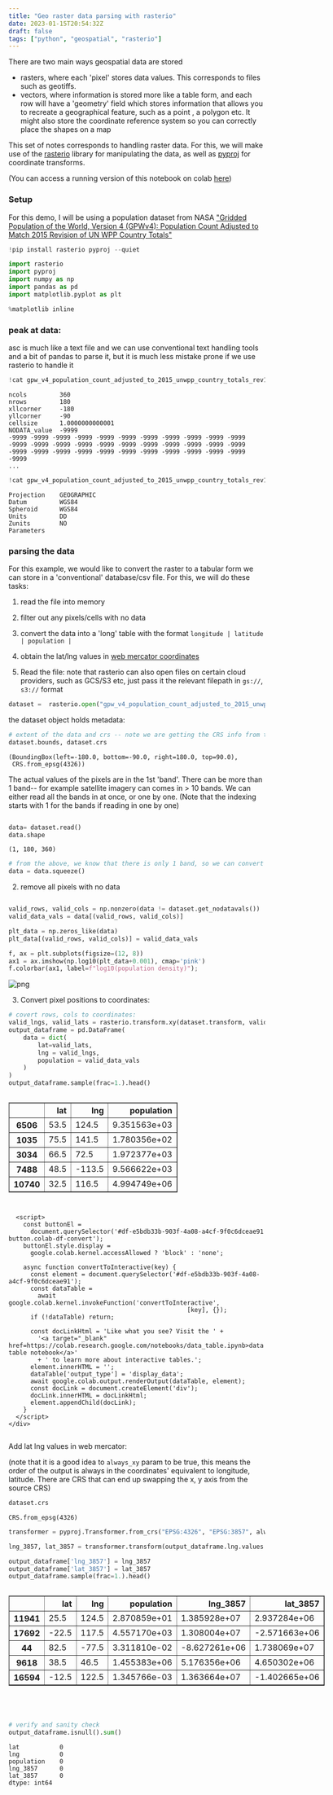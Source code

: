 ```yaml
---
title: "Geo raster data parsing with rasterio"
date: 2023-01-15T20:54:32Z
draft: false
tags: ["python", "geospatial", "rasterio"]
---
```


There are two main ways geospatial data are stored
- rasters, where each 'pixel' stores data values. This corresponds to files such as geotiffs.
- vectors, where information is stored more like a table form, and each row will have a 'geometry' field which stores information that allows you to recreate a geographical feature, such as a point , a polygon etc. It might also store the coordinate reference system so you can correctly place the shapes on a map

This set of notes corresponds to handling raster data. For this, we will make use of the [rasterio](https://rasterio.readthedocs.io/en/latest/index.html) library for manipulating the data, as well as [pyproj](https://pyproj4.github.io/pyproj/stable/) for coordinate transforms.

(You can access a running version of this notebook on colab [here](https://colab.research.google.com/drive/1ZW7633qzhV7UWxcBNYV8jo4Ok9a5oI2i))

### Setup

For this demo, I will be using a population dataset from NASA ["Gridded Population of the World, Version 4 (GPWv4): Population Count Adjusted to Match 2015 Revision of UN WPP Country Totals"](http://sedac.ciesin.columbia.edu/data/collection/gpw-v4/sets/browse)


```python
!pip install rasterio pyproj --quiet
```


```python
import rasterio
import pyproj
import numpy as np
import pandas as pd
import matplotlib.pyplot as plt

%matplotlib inline
```

### peak at data:
asc is much like a text file and we can use conventional text handling tools and a bit of pandas to parse it, but it is much less mistake prone if we use rasterio to handle it


```python
!cat gpw_v4_population_count_adjusted_to_2015_unwpp_country_totals_rev11_2020_1_deg.asc | head -6
```

    ncols         360
    nrows         180
    xllcorner     -180
    yllcorner     -90
    cellsize      1.0000000000001
    NODATA_value  -9999
    -9999 -9999 -9999 -9999 -9999 -9999 -9999 -9999 -9999 -9999 -9999 -9999 -9999 -9999 -9999 -9999 -9999 -9999 -9999 -9999 -9999 -9999 -9999 -9999 -9999 -9999 -9999 -9999 -9999 -9999 -9999 -9999 -9999 -9999 
    ...



```python
!cat gpw_v4_population_count_adjusted_to_2015_unwpp_country_totals_rev11_2020_1_deg.prj | head -10
```

    Projection    GEOGRAPHIC
    Datum         WGS84
    Spheroid      WGS84
    Units         DD
    Zunits        NO
    Parameters    


### parsing the data

For this example, we would like to convert the raster to a tabular form we can store in a 'conventional' database/csv file. For this, we will do these tasks:
1. read the file into memory
2. filter out any pixels/cells with no data
3. convert the data into a 'long' table with the format `longitude | latitude | population | `
4. obtain the lat/lng values in [web mercator coordinates](https://epsg.io/3857)

1. Read the file: note that rasterio can also open files on certain cloud providers, such as GCS/S3 etc, just pass it the relevant filepath in `gs://`, `s3://` format


```python
dataset =  rasterio.open("gpw_v4_population_count_adjusted_to_2015_unwpp_country_totals_rev11_2020_1_deg.asc") 
```

the dataset object holds metadata:


```python
# extent of the data and crs -- note we are getting the CRS info from the .prj file also supplied
dataset.bounds, dataset.crs
```




    (BoundingBox(left=-180.0, bottom=-90.0, right=180.0, top=90.0),
     CRS.from_epsg(4326))



The actual values of the pixels are in the 1st 'band'. There can be more than 1 band-- for example satellite imagery can comes in > 10 bands. We can either read all the bands in at once, or one by one. (Note that the indexing starts with 1 for the bands if reading in one by one)


```python

data= dataset.read()
data.shape
```




    (1, 180, 360)




```python
# from the above, we know that there is only 1 band, so we can convert the data to a 2d array
data = data.squeeze()
```

2. remove all pixels with no data


```python

valid_rows, valid_cols = np.nonzero(data != dataset.get_nodatavals())
valid_data_vals = data[(valid_rows, valid_cols)]
```


```python
plt_data = np.zeros_like(data)
plt_data[(valid_rows, valid_cols)] = valid_data_vals

f, ax = plt.subplots(figsize=(12, 8))
ax1 = ax.imshow(np.log10(plt_data+0.001), cmap='pink')
f.colorbar(ax1, label=f"log10(population density)");
```


    
![png](/2023-01-15-rasterio-tips-and-tricks_files/rasterio_tipsandtricks_17_0.png)
    


3. Convert pixel positions to coordinates:


```python
# covert rows, cols to coordinates:
valid_lngs, valid_lats = rasterio.transform.xy(dataset.transform, valid_rows, valid_cols)
output_dataframe = pd.DataFrame(
    data = dict(
        lat=valid_lats,
        lng = valid_lngs,
        population = valid_data_vals
    )
)
output_dataframe.sample(frac=1.).head()
```





  <div id="df-e5bdb33b-903f-4a08-a4cf-9f0c6dceae91">
    <div class="colab-df-container">
      <div>
<style scoped>
    .dataframe tbody tr th:only-of-type {
        vertical-align: middle;
    }

    .dataframe tbody tr th {
        vertical-align: top;
    }

    .dataframe thead th {
        text-align: right;
    }
</style>
<table border="1" class="dataframe">
  <thead>
    <tr style="text-align: right;">
      <th></th>
      <th>lat</th>
      <th>lng</th>
      <th>population</th>
    </tr>
  </thead>
  <tbody>
    <tr>
      <th>6506</th>
      <td>53.5</td>
      <td>124.5</td>
      <td>9.351563e+03</td>
    </tr>
    <tr>
      <th>1035</th>
      <td>75.5</td>
      <td>141.5</td>
      <td>1.780356e+02</td>
    </tr>
    <tr>
      <th>3034</th>
      <td>66.5</td>
      <td>72.5</td>
      <td>1.972377e+03</td>
    </tr>
    <tr>
      <th>7488</th>
      <td>48.5</td>
      <td>-113.5</td>
      <td>9.566622e+03</td>
    </tr>
    <tr>
      <th>10740</th>
      <td>32.5</td>
      <td>116.5</td>
      <td>4.994749e+06</td>
    </tr>
  </tbody>
</table>
</div>
      <button class="colab-df-convert" onclick="convertToInteractive('df-e5bdb33b-903f-4a08-a4cf-9f0c6dceae91')"
              title="Convert this dataframe to an interactive table."
              style="display:none;">

  <svg xmlns="http://www.w3.org/2000/svg" height="24px"viewBox="0 0 24 24"
       width="24px">
    <path d="M0 0h24v24H0V0z" fill="none"/>
    <path d="M18.56 5.44l.94 2.06.94-2.06 2.06-.94-2.06-.94-.94-2.06-.94 2.06-2.06.94zm-11 1L8.5 8.5l.94-2.06 2.06-.94-2.06-.94L8.5 2.5l-.94 2.06-2.06.94zm10 10l.94 2.06.94-2.06 2.06-.94-2.06-.94-.94-2.06-.94 2.06-2.06.94z"/><path d="M17.41 7.96l-1.37-1.37c-.4-.4-.92-.59-1.43-.59-.52 0-1.04.2-1.43.59L10.3 9.45l-7.72 7.72c-.78.78-.78 2.05 0 2.83L4 21.41c.39.39.9.59 1.41.59.51 0 1.02-.2 1.41-.59l7.78-7.78 2.81-2.81c.8-.78.8-2.07 0-2.86zM5.41 20L4 18.59l7.72-7.72 1.47 1.35L5.41 20z"/>
  </svg>
      </button>

  <style>
    .colab-df-container {
      display:flex;
      flex-wrap:wrap;
      gap: 12px;
    }

    .colab-df-convert {
      background-color: #E8F0FE;
      border: none;
      border-radius: 50%;
      cursor: pointer;
      display: none;
      fill: #1967D2;
      height: 32px;
      padding: 0 0 0 0;
      width: 32px;
    }

    .colab-df-convert:hover {
      background-color: #E2EBFA;
      box-shadow: 0px 1px 2px rgba(60, 64, 67, 0.3), 0px 1px 3px 1px rgba(60, 64, 67, 0.15);
      fill: #174EA6;
    }

    [theme=dark] .colab-df-convert {
      background-color: #3B4455;
      fill: #D2E3FC;
    }

    [theme=dark] .colab-df-convert:hover {
      background-color: #434B5C;
      box-shadow: 0px 1px 3px 1px rgba(0, 0, 0, 0.15);
      filter: drop-shadow(0px 1px 2px rgba(0, 0, 0, 0.3));
      fill: #FFFFFF;
    }
  </style>

      <script>
        const buttonEl =
          document.querySelector('#df-e5bdb33b-903f-4a08-a4cf-9f0c6dceae91 button.colab-df-convert');
        buttonEl.style.display =
          google.colab.kernel.accessAllowed ? 'block' : 'none';

        async function convertToInteractive(key) {
          const element = document.querySelector('#df-e5bdb33b-903f-4a08-a4cf-9f0c6dceae91');
          const dataTable =
            await google.colab.kernel.invokeFunction('convertToInteractive',
                                                     [key], {});
          if (!dataTable) return;

          const docLinkHtml = 'Like what you see? Visit the ' +
            '<a target="_blank" href=https://colab.research.google.com/notebooks/data_table.ipynb>data table notebook</a>'
            + ' to learn more about interactive tables.';
          element.innerHTML = '';
          dataTable['output_type'] = 'display_data';
          await google.colab.output.renderOutput(dataTable, element);
          const docLink = document.createElement('div');
          docLink.innerHTML = docLinkHtml;
          element.appendChild(docLink);
        }
      </script>
    </div>
  </div>




Add lat lng values in web mercator:

(note that it is a good idea to  `always_xy` param to be true, this means the order of the output is always in the coordinates' equivalent to longitude, latitude. There are CRS that can end up swapping the x, y axis from the source CRS)


```python
dataset.crs
```




    CRS.from_epsg(4326)




```python
transformer = pyproj.Transformer.from_crs("EPSG:4326", "EPSG:3857", always_xy=True)
```


```python
lng_3857, lat_3857 = transformer.transform(output_dataframe.lng.values.squeeze(), output_dataframe.lat.values.squeeze())

output_dataframe['lng_3857'] = lng_3857
output_dataframe['lat_3857'] = lat_3857
output_dataframe.sample(frac=1.).head()
```





  <div id="df-f0660fcc-3190-43dc-91e0-eafb6d469c12">
    <div class="colab-df-container">
      <div>
<style scoped>
    .dataframe tbody tr th:only-of-type {
        vertical-align: middle;
    }

    .dataframe tbody tr th {
        vertical-align: top;
    }

    .dataframe thead th {
        text-align: right;
    }
</style>
<table border="1" class="dataframe">
  <thead>
    <tr style="text-align: right;">
      <th></th>
      <th>lat</th>
      <th>lng</th>
      <th>population</th>
      <th>lng_3857</th>
      <th>lat_3857</th>
    </tr>
  </thead>
  <tbody>
    <tr>
      <th>11941</th>
      <td>25.5</td>
      <td>124.5</td>
      <td>2.870859e+01</td>
      <td>1.385928e+07</td>
      <td>2.937284e+06</td>
    </tr>
    <tr>
      <th>17692</th>
      <td>-22.5</td>
      <td>117.5</td>
      <td>4.557170e+03</td>
      <td>1.308004e+07</td>
      <td>-2.571663e+06</td>
    </tr>
    <tr>
      <th>44</th>
      <td>82.5</td>
      <td>-77.5</td>
      <td>3.311810e-02</td>
      <td>-8.627261e+06</td>
      <td>1.738069e+07</td>
    </tr>
    <tr>
      <th>9618</th>
      <td>38.5</td>
      <td>46.5</td>
      <td>1.455383e+06</td>
      <td>5.176356e+06</td>
      <td>4.650302e+06</td>
    </tr>
    <tr>
      <th>16594</th>
      <td>-12.5</td>
      <td>122.5</td>
      <td>1.345766e-03</td>
      <td>1.363664e+07</td>
      <td>-1.402665e+06</td>
    </tr>
  </tbody>
</table>
</div>
      <button class="colab-df-convert" onclick="convertToInteractive('df-f0660fcc-3190-43dc-91e0-eafb6d469c12')"
              title="Convert this dataframe to an interactive table."
              style="display:none;">

  <svg xmlns="http://www.w3.org/2000/svg" height="24px"viewBox="0 0 24 24"
       width="24px">
    <path d="M0 0h24v24H0V0z" fill="none"/>
    <path d="M18.56 5.44l.94 2.06.94-2.06 2.06-.94-2.06-.94-.94-2.06-.94 2.06-2.06.94zm-11 1L8.5 8.5l.94-2.06 2.06-.94-2.06-.94L8.5 2.5l-.94 2.06-2.06.94zm10 10l.94 2.06.94-2.06 2.06-.94-2.06-.94-.94-2.06-.94 2.06-2.06.94z"/><path d="M17.41 7.96l-1.37-1.37c-.4-.4-.92-.59-1.43-.59-.52 0-1.04.2-1.43.59L10.3 9.45l-7.72 7.72c-.78.78-.78 2.05 0 2.83L4 21.41c.39.39.9.59 1.41.59.51 0 1.02-.2 1.41-.59l7.78-7.78 2.81-2.81c.8-.78.8-2.07 0-2.86zM5.41 20L4 18.59l7.72-7.72 1.47 1.35L5.41 20z"/>
  </svg>
      </button>

  <style>
    .colab-df-container {
      display:flex;
      flex-wrap:wrap;
      gap: 12px;
    }

    .colab-df-convert {
      background-color: #E8F0FE;
      border: none;
      border-radius: 50%;
      cursor: pointer;
      display: none;
      fill: #1967D2;
      height: 32px;
      padding: 0 0 0 0;
      width: 32px;
    }

    .colab-df-convert:hover {
      background-color: #E2EBFA;
      box-shadow: 0px 1px 2px rgba(60, 64, 67, 0.3), 0px 1px 3px 1px rgba(60, 64, 67, 0.15);
      fill: #174EA6;
    }

    [theme=dark] .colab-df-convert {
      background-color: #3B4455;
      fill: #D2E3FC;
    }

    [theme=dark] .colab-df-convert:hover {
      background-color: #434B5C;
      box-shadow: 0px 1px 3px 1px rgba(0, 0, 0, 0.15);
      filter: drop-shadow(0px 1px 2px rgba(0, 0, 0, 0.3));
      fill: #FFFFFF;
    }
  </style>

  </div>





```python
# verify and sanity check
output_dataframe.isnull().sum()
```




    lat           0
    lng           0
    population    0
    lng_3857      0
    lat_3857      0
    dtype: int64

